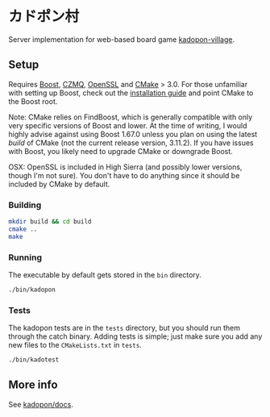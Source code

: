 # カドポン村

Server implementation for web-based board game [kadopon-village](https://github.com/parkt2/kadopon-village).

## Setup

Requires [Boost](https://www.boost.org/), [CZMQ](http://czmq.zeromq.org/), [OpenSSL](https://www.openssl.org/)
and [CMake](https://cmake.org/) > 3.0. For those unfamiliar with setting up
Boost, check out the [installation guide](https://theboostcpplibraries.com/introduction-installation)
and point CMake to the Boost root.

Note: CMake relies on FindBoost, which is generally compatible with only very
specific versions of Boost and lower. At the time of writing, I would highly
advise against using Boost 1.67.0 unless you plan on using the latest _build_ of
CMake (not the current release version, 3.11.2). If you have issues with Boost,
you likely need to upgrade CMake or downgrade Boost.

OSX: OpenSSL is included in High Sierra (and possibly lower versions, though
I'm not sure). You don't have to do anything since it should be included by
CMake by default.

### Building

```sh
mkdir build && cd build
cmake ..
make
```

### Running

The executable by default gets stored in the `bin` directory.

```sh
./bin/kadopon
```

### Tests

The kadopon tests are in the `tests` directory, but you should run them through
the catch binary. Adding tests is simple; just make sure you add any new files
to the `CMakeLists.txt` in `tests`.

```sh
./bin/kadotest
```

## More info

See [kadopon/docs](https://github.com/parkt2/kadopon-village/wiki).
